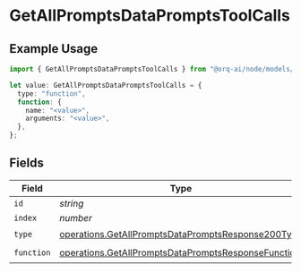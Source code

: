 # GetAllPromptsDataPromptsToolCalls

## Example Usage

```typescript
import { GetAllPromptsDataPromptsToolCalls } from "@orq-ai/node/models/operations";

let value: GetAllPromptsDataPromptsToolCalls = {
  type: "function",
  function: {
    name: "<value>",
    arguments: "<value>",
  },
};
```

## Fields

| Field                                                                                                                      | Type                                                                                                                       | Required                                                                                                                   | Description                                                                                                                |
| -------------------------------------------------------------------------------------------------------------------------- | -------------------------------------------------------------------------------------------------------------------------- | -------------------------------------------------------------------------------------------------------------------------- | -------------------------------------------------------------------------------------------------------------------------- |
| `id`                                                                                                                       | *string*                                                                                                                   | :heavy_minus_sign:                                                                                                         | N/A                                                                                                                        |
| `index`                                                                                                                    | *number*                                                                                                                   | :heavy_minus_sign:                                                                                                         | N/A                                                                                                                        |
| `type`                                                                                                                     | [operations.GetAllPromptsDataPromptsResponse200Type](../../models/operations/getallpromptsdatapromptsresponse200type.md)   | :heavy_check_mark:                                                                                                         | N/A                                                                                                                        |
| `function`                                                                                                                 | [operations.GetAllPromptsDataPromptsResponseFunction](../../models/operations/getallpromptsdatapromptsresponsefunction.md) | :heavy_check_mark:                                                                                                         | N/A                                                                                                                        |